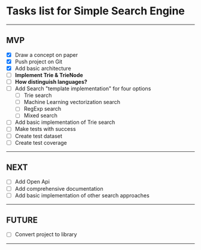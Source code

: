 # Tasks list for Simple Search Engine

___

## MVP

- [x] Draw a concept on paper
- [x] Push project on Git
- [x] Add basic architecture
- [ ] **Implement Trie & TrieNode**
- [ ] **How distinguish languages?**
- [ ] Add Search "template implementation" for four options
    - [ ] Trie search
    - [ ] Machine Learning vectorization search
    - [ ] RegExp search
    - [ ] Mixed search
- [ ] Add basic implementation of Trie search
- [ ] Make tests with success
- [ ] Create test dataset
- [ ] Create test coverage

___

## NEXT

- [ ] Add Open Api
- [ ] Add comprehensive documentation
- [ ] Add basic implementation of other search approaches

___

## FUTURE

- [ ] Convert project to library

___
